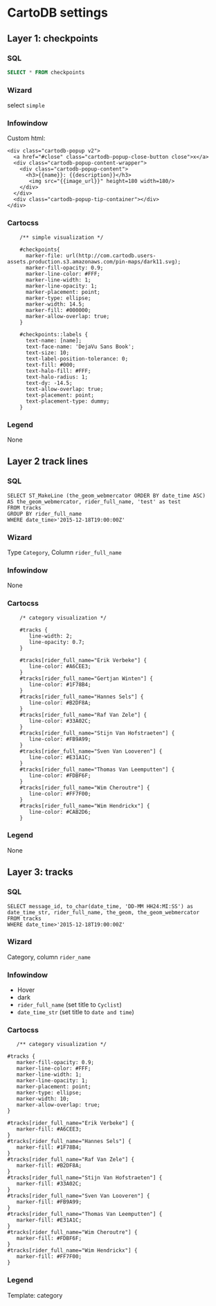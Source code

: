 # CartoDB settings

## Layer 1: checkpoints

### SQL

```sql
SELECT * FROM checkpoints
```

### Wizard

select `simple`

### Infowindow

Custom html:

```
<div class="cartodb-popup v2">
  <a href="#close" class="cartodb-popup-close-button close">x</a>
  <div class="cartodb-popup-content-wrapper">
    <div class="cartodb-popup-content">
      <h3>{{name}}: {{description}}</h3>
       <img src="{{image_url}}" height=180 width=180/>
    </div>
  </div>
  <div class="cartodb-popup-tip-container"></div>
</div>
```

### Cartocss

```
    /** simple visualization */

    #checkpoints{
      marker-file: url(http://com.cartodb.users-assets.production.s3.amazonaws.com/pin-maps/dark11.svg);
      marker-fill-opacity: 0.9;
      marker-line-color: #FFF;
      marker-line-width: 1;
      marker-line-opacity: 1;
      marker-placement: point;
      marker-type: ellipse;
      marker-width: 14.5;
      marker-fill: #000000;
      marker-allow-overlap: true;
    }

    #checkpoints::labels {
      text-name: [name];
      text-face-name: 'DejaVu Sans Book';
      text-size: 10;
      text-label-position-tolerance: 0;
      text-fill: #000;
      text-halo-fill: #FFF;
      text-halo-radius: 1;
      text-dy: -14.5;
      text-allow-overlap: true;
      text-placement: point;
      text-placement-type: dummy;
    }
```

### Legend

None

## Layer 2 track lines

### SQL

```
SELECT ST_MakeLine (the_geom_webmercator ORDER BY date_time ASC)
AS the_geom_webmercator, rider_full_name, 'test' as test
FROM tracks
GROUP BY rider_full_name
WHERE date_time>'2015-12-18T19:00:00Z'
```

### Wizard

Type `Category`, Column `rider_full_name`

### Infowindow

None

### Cartocss

```
    /* category visualization */

    #tracks {
       line-width: 2;
       line-opacity: 0.7;
    }

    #tracks[rider_full_name="Erik Verbeke"] {
       line-color: #A6CEE3;
    }
    #tracks[rider_full_name="Gertjan Winten"] {
       line-color: #1F78B4;
    }
    #tracks[rider_full_name="Hannes Sels"] {
       line-color: #B2DF8A;
    }
    #tracks[rider_full_name="Raf Van Zele"] {
       line-color: #33A02C;
    }
    #tracks[rider_full_name="Stijn Van Hofstraeten"] {
       line-color: #FB9A99;
    }
    #tracks[rider_full_name="Sven Van Looveren"] {
       line-color: #E31A1C;
    }
    #tracks[rider_full_name="Thomas Van Leemputten"] {
       line-color: #FDBF6F;
    }
    #tracks[rider_full_name="Wim Cheroutre"] {
       line-color: #FF7F00;
    }
    #tracks[rider_full_name="Wim Hendrickx"] {
       line-color: #CAB2D6;
    }
```

### Legend

None

## Layer 3: tracks

### SQL

```
SELECT message_id, to_char(date_time, 'DD-MM HH24:MI:SS') as date_time_str, rider_full_name, the_geom, the_geom_webmercator
FROM tracks
WHERE date_time>'2015-12-18T19:00:00Z'
```

### Wizard

Category, column `rider_name`

### Infowindow

* Hover
* dark
* `rider_full_name` (set title to `Cyclist`)
* `date_time_str` (set title to `date and time`)

### Cartocss

```
   /** category visualization */

#tracks {
   marker-fill-opacity: 0.9;
   marker-line-color: #FFF;
   marker-line-width: 1;
   marker-line-opacity: 1;
   marker-placement: point;
   marker-type: ellipse;
   marker-width: 10;
   marker-allow-overlap: true;
}

#tracks[rider_full_name="Erik Verbeke"] {
   marker-fill: #A6CEE3;
}
#tracks[rider_full_name="Hannes Sels"] {
   marker-fill: #1F78B4;
}
#tracks[rider_full_name="Raf Van Zele"] {
   marker-fill: #B2DF8A;
}
#tracks[rider_full_name="Stijn Van Hofstraeten"] {
   marker-fill: #33A02C;
}
#tracks[rider_full_name="Sven Van Looveren"] {
   marker-fill: #FB9A99;
}
#tracks[rider_full_name="Thomas Van Leemputten"] {
   marker-fill: #E31A1C;
}
#tracks[rider_full_name="Wim Cheroutre"] {
   marker-fill: #FDBF6F;
}
#tracks[rider_full_name="Wim Hendrickx"] {
   marker-fill: #FF7F00;
}
```
### Legend

Template: category


